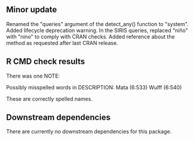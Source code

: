 ## Minor update
Renamed the "queries" argument of the detect_any() function to "system". Added lifecycle deprecation warning. 
In the SIRIS queries, replaced "niño" with "nino" to comply with CRAN checks. 
Added reference about the method as requested after last CRAN release. 

## R CMD check results
There was one NOTE:

Possibly misspelled words in DESCRIPTION:
  Mata (6:533)
  Wulff (6:540)
  
These are correctly spelled names. 


## Downstream dependencies
There are currently no downstream dependencies for this package.
